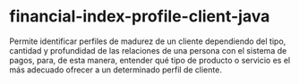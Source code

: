 # financial-index-profile-client-java
Permite identificar perfiles de madurez de un cliente dependiendo del tipo, cantidad y profundidad de las relaciones de una persona con el sistema de pagos, para, de esta manera, entender qué tipo de producto o servicio es el más adecuado ofrecer a un determinado perfil de cliente.
